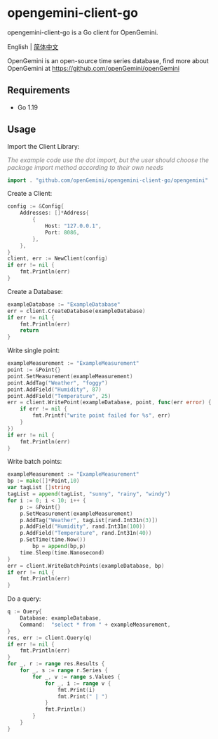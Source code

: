 # opengemini-client-go

opengemini-client-go is a Go client for OpenGemini. 

English | [简体中文](README_CN.md) 

OpenGemini is an open-source time series database, find more about OpenGemini at https://github.com/openGemini/openGemini

## Requirements

- Go 1.19

## Usage

Import the Client Library:

<i><font color=gray>The example code use the dot import, but the user should choose the package import method according to their own needs</font></i>

```go
import . "github.com/openGemini/opengemini-client-go/opengemini"
```

Create a Client:

```go
config := &Config{
	Addresses: []*Address{
		{
			Host: "127.0.0.1",
			Port: 8086,
		},
	},
}
client, err := NewClient(config)
if err != nil {
	fmt.Println(err)
}
```

Create a Database:

```go
exampleDatabase := "ExampleDatabase"
err = client.CreateDatabase(exampleDatabase)
if err != nil {
	fmt.Println(err)
	return
}
```

Write single point:

```go
exampleMeasurement := "ExampleMeasurement"
point := &Point{}
point.SetMeasurement(exampleMeasurement)
point.AddTag("Weather", "foggy")
point.AddField("Humidity", 87)
point.AddField("Temperature", 25)
err = client.WritePoint(exampleDatabase, point, func(err error) {
	if err != nil {
		fmt.Printf("write point failed for %s", err)
	}
})
if err != nil {
	fmt.Println(err)
}
```

Write batch points:

```go
exampleMeasurement := "ExampleMeasurement"
bp := make([]*Point,10)
var tagList []string
tagList = append(tagList, "sunny", "rainy", "windy")
for i := 0; i < 10; i++ {
	p := &Point{}
	p.SetMeasurement(exampleMeasurement)
	p.AddTag("Weather", tagList[rand.Int31n(3)])
	p.AddField("Humidity", rand.Int31n(100))
	p.AddField("Temperature", rand.Int31n(40))
	p.SetTime(time.Now())
        bp = append(bp,p)
	time.Sleep(time.Nanosecond)
}
err = client.WriteBatchPoints(exampleDatabase, bp)
if err != nil {
	fmt.Println(err)
}
```

Do a query:

```go
q := Query{
	Database: exampleDatabase,
	Command:  "select * from " + exampleMeasurement,
}
res, err := client.Query(q)
if err != nil {
	fmt.Println(err)
}
for _, r := range res.Results {
	for _, s := range r.Series {
		for _, v := range s.Values {
			for _, i := range v {
				fmt.Print(i)
				fmt.Print(" | ")
			}
			fmt.Println()
		}
	}
}
```
